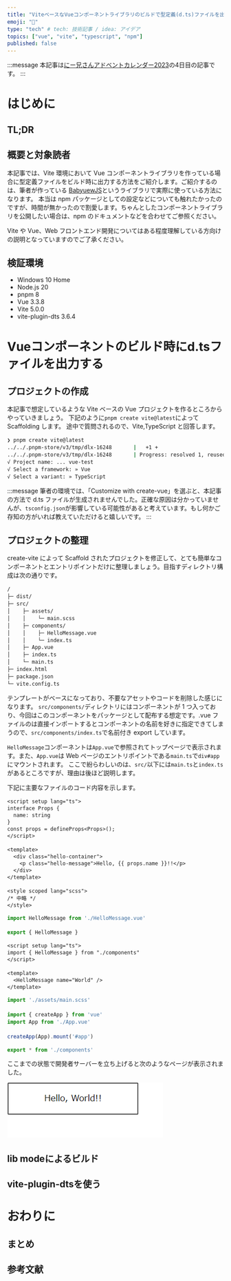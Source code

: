 ```yaml
---
title: "ViteベースなVueコンポーネントライブラリのビルドで型定義(d.ts)ファイルを出力する"
emoji: "🍔"
type: "tech" # tech: 技術記事 / idea: アイデア
topics: ["vue", "vite", "typescript", "npm"]
published: false
---
```


:::message
本記事は[にー兄さんアドベントカレンダー2023](https://qiita.com/advent-calendar/2023/ninisan_solo)の4日目の記事です。
:::

# はじめに

## TL;DR

## 概要と対象読者

本記事では、Vite 環境において Vue コンポーネントライブラリを作っている場合に型定義ファイルをビルド時に出力する方法をご紹介します。ご紹介するのは、筆者が作っている [BabyuewJS](https://github.com/drumath2237/BabyuewJS)というライブラリで実際に使っている方法になります。
本当は npm パッケージとしての設定などについても触れたかったのですが、時間が無かったので割愛します。ちゃんとしたコンポーネントライブラリを公開したい場合は、npm のドキュメントなどを合わせてご参照ください。

Vite や Vue、Web フロントエンド開発についてはある程度理解している方向けの説明となっていますのでご了承ください。

## 検証環境

- Windows 10 Home
- Node.js 20
- pnpm 8
- Vue 3.3.8
- Vite 5.0.0
- vite-plugin-dts 3.6.4

# Vueコンポーネントのビルド時にd.tsファイルを出力する

## プロジェクトの作成

本記事で想定しているような Vite ベースの Vue プロジェクトを作るところからやっていきましょう。
下記のように`pnpm create vite@latest`によって Scaffolding します。
途中で質問されるので、Vite,TypeScript と回答します。

```bash
❯ pnpm create vite@latest
../../.pnpm-store/v3/tmp/dlx-16248       |   +1 +
../../.pnpm-store/v3/tmp/dlx-16248       | Progress: resolved 1, reused 1, downloaded 0, added 1, done
√ Project name: ... vue-test
√ Select a framework: » Vue
√ Select a variant: » TypeScript
```

:::message
筆者の環境では、「Customize with create-vue」を選ぶと、本記事の方法で d.ts ファイルが生成されませんでした。正確な原因は分かっていませんが、`tsconfig.json`が影響している可能性があると考えています。もし何かご存知の方がいれば教えていただけると嬉しいです。
:::

## プロジェクトの整理

<!-- ディレクトリ構成を提示 -->

create-vite によって Scaffold されたプロジェクトを修正して、とても簡単なコンポーネントとエントリポイントだけに整理しましょう。目指すディレクトリ構成は次の通りです。

```txt
/
├─ dist/
├─ src/
│    ├─ assets/
│    │    └─ main.scss
│    ├─ components/
│    │    ├─ HelloMessage.vue
│    │    └─ index.ts
│    ├─ App.vue
│    ├─ index.ts
│    └─ main.ts
├─ index.html
├─ package.json
└─ vite.config.ts
```

テンプレートがベースになっており、不要なアセットやコードを削除した感じになります。
`src/components/`ディレクトリにはコンポーネントが 1 つ入っており、今回はこのコンポーネントをパッケージとして配布する想定です。.vue ファイルのは直接インポートするとコンポーネントの名前を好きに指定できてしまうので、`src/components/index.ts`で名前付き export しています。

`HelloMessage`コンポーネントは`App.vue`で参照されてトップページで表示されます。また、`App.vue`は Web ページのエントリポイントである`main.ts`で`div#app`にマウントされます。
ここで紛らわしいのは、`src/`以下には`main.ts`と`index.ts`があるところですが、理由は後ほど説明します。

下記に主要なファイルのコード内容を示します。

```vue:src/components/HelloMessage.vue
<script setup lang="ts">
interface Props {
  name: string
}
const props = defineProps<Props>();
</script>

<template>
  <div class="hello-container">
    <p class="hello-message">Hello, {{ props.name }}!!</p>
  </div>
</template>

<style scoped lang="scss">
/* 中略 */
</style>
```

```ts:src/components/index.ts
import HelloMessage from './HelloMessage.vue'

export { HelloMessage }
```

```vue:src/App.vue
<script setup lang="ts">
import { HelloMessage } from "./components"
</script>

<template>
  <HelloMessage name="World" />
</template>
```

```ts:src/main.ts
import './assets/main.scss'

import { createApp } from 'vue'
import App from './App.vue'

createApp(App).mount('#app')
```

```ts:src/index.ts
export * from './components'
```

ここまでの状態で開発者サーバーを立ち上げると次のようなページが表示されました。

![Alt text](/images/vue-dts/hello.png)

<!-- コンポーネントを作って、pnpm devで見れるところまで確認 -->

## lib modeによるビルド

<!-- ここでindex.tsを作る話をする -->

## vite-plugin-dtsを使う

# おわりに

## まとめ

## 参考文献
